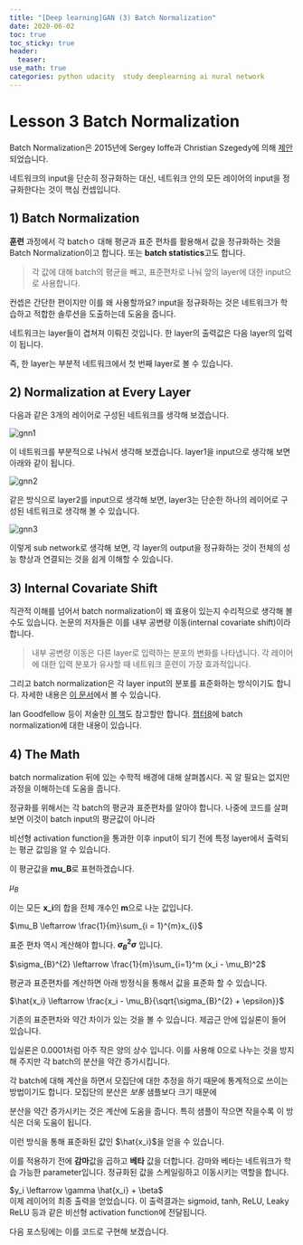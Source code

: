 ```yaml
---
title: "[Deep learning]GAN (3) Batch Normalization"
date: 2020-06-02
toc: true
toc_sticky: true
header:
  teaser: 
use_math: true
categories: python udacity  study deeplearning ai nural network
---
```


#  Lesson 3 Batch Normalization

Batch Normalization은 2015년에 Sergey Ioffe과 Christian Szegedy에 의해 [제안](https://arxiv.org/pdf/1502.03167.pdf)되었습니다. 

네트워크의 input을 단순히 정규화하는 대신, 네트워크 안의 모든 레이어의 input을 정규화한다는 것이 핵심 컨셉입니다. 


## 1) Batch Normalization

**훈련** 과정에서 각 batchㅇ 대해 평균과 표준 편차를 활용해서 값을 정규화하는 것을 Batch Normalization이고 합니다. 또는 **batch statistics**고도 합니다.

> 각 값에 대해 batch의 평균을 빼고, 표준편차로 나눠 앞의 layer에 대한 input으로 사용합니다.

컨셉은 간단한 편이지만 이를 왜 사용할까요? input을 정규화하는 것은 네트워크가 학습하고 적합한 솔루션을 도출하는데 도움을 줍니다. 

네트워크는 layer들이 겹쳐져 이뤄진 것입니다. 한 layer의 출력값은 다음 layer의 입력이 됩니다. 

즉, 한 layer는 부분적 네트워크에서 첫 번째 layer로 볼 수 있습니다.


## 2) Normalization at Every Layer

다음과 같은 3개의 레이어로 구성된 네트워크를 생각해 보겠습니다.

![gnn1](https://drive.google.com/uc?id=1cDt2iyFCXyADETPnsTURbWs00vyk9O8y)

이 네트워크를 부분적으로 나눠서 생각해 보겠습니다. layer1을 input으로 생각해 보면 아래와 같이 됩니다.

![gnn2](https://drive.google.com/uc?id=1YtxnAFDXpXaa3s52EQpFe5aiyyVin3Zi)

같은 방식으로 layer2를 input으로 생각해 보면, layer3는 단순한 하나의 레이어로 구성된 네트워크로 생각해 볼 수 있습니다.

![gnn3](https://drive.google.com/uc?id=17ItDnVOnicZ6bdYI9FrMdhn-EdhdycCF)

이렇게 sub network로 생각해 보면, 각 layer의 output을 정규화하는 것이 전체의 성능 향상과 연결되는 것을 쉽게 이해할 수 있습니다.


## 3) Internal Covariate Shift

직관적 이해를 넘어서 batch normalization이 왜 효용이 있는지 수리적으로 생각해 볼 수도 있습니다. 논문의 저자들은 이를 내부 공변량 이동(internal covariate shift)이라 합니다.

> 내부 공변량 이동은 다른 layer로 입력하는 분포의 변화를 나타냅니다. 각 레이어에 대한 입력 분포가 유사할 때 네트워크 훈련이 가장 효과적입니다.

그리고 batch normalization은 각 layer input의 분포를 표준화하는 방식이기도 합니다. 자세한 내용은 [이 문서](https://arxiv.org/pdf/1502.03167.pdf)에서 볼 수 있습니다. 

Ian Goodfellow 등이 저술한 [이 책](http://www.deeplearningbook.org/)도 참고할만 합니다. [챕터8](http://www.deeplearningbook.org/contents/optimization.html)에 batch normalization에 대한 내용이 있습니다.


## 4) The Math

batch normalization 뒤에 있는 수학적 배경에 대해 살펴봅시다. 꼭 알 필요는 없지만 과정을 이해하는데 도움을 줍니다.

정규화를 위해서는 각 batch의 평균과 표준편차를 알아야 합니다. 나중에 코드를 살펴보면 이것이 batch input의 평균값이 아니라 

비선형 activation function을 통과한 이후 input이 되기 전에 특정 layer에서 출력되는 평균 값임을 알 수 있습니다. 

이 평균값을 **mu_B**로 표현하겠습니다.

$\mu_B$

이는 모든 **x_i**의 합을 전체 개수인 **m**으로 나눈 값입니다.

$\mu_B \leftarrow \frac{1}{m}\sum_{i = 1}^{m}x_{i}$

표준 편차 역시 계산해야 합니다.  **$\sigma_{B}^{2}σ$** 입니다.

$\sigma_{B}^{2} \leftarrow \frac{1}{m}\sum_{i=1}^m (x_i - \mu_B)^2$

평균과 표준편차를 계산하면 아래 방정식을 통해서 값을 표준화 할 수 있습니다.

$\hat{x_i} \leftarrow \frac{x_i - \mu_B}{\sqrt{\sigma_{B}^{2} + \epsilon}}$

기존의 표준편차와 약간 차이가 있는 것을 볼 수 있습니다. 제곱근 안에 입실론이 들어 있습니다. 

입실론은 0.0001처럼 아주 작은 양의 상수 입니다. 이를 사용해 0으로 나누는 것을 방지해 주지만 각 batch의 분산을 약간 증가시킵니다.

각 batch에 대해 계산을 하면서 모집단에 대한 추정을 하기 때문에 통계적으로 쓰이는 방법이기도 합니다. 모집단의 분산은 _보통_ 샘플보다 크기 때문에

분산을 약간 증가시키는 것은 계산에 도움을 줍니다. 특히 샘플이 작으면 작을수록 이 방식은 더욱 도움이 됩니다. 

이런 방식을 통해 표준화된 값인 $\hat{x_i}$을 얻을 수 있습니다.

이를 적용하기 전에 **감마**값을 곱하고 **베타** 값을 더합니다. 감마와 베타는 네트워크가 학습 가능한 parameter입니다. 정규화된 값을 스케일링하고 이동시키는 역할을 합니다. 

$y_i \leftarrow \gamma \hat{x_i} + \beta$
​	
이제 레이어의 최종 출력을 얻었습니다. 이 출력결과는 sigmoid, tanh, ReLU, Leaky ReLU 등과 같은 비선형 activation function에 전달됩니다.

다음 포스팅에는 이를 코드로 구현해 보겠습니다. 